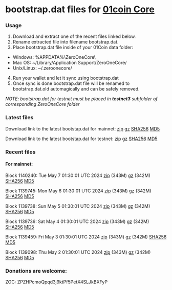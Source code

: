 # bootstrap.dat files for [01coin Core](https://01coin.io)

### Usage

1. Download and extract one of the recent files linked below.
2. Rename extracted file into filename bootstrap.dat.
3. Place bootstrap.dat file inside of your 01Coin data folder:
 - Windows: %APPDATA%\ZeroOneCore\
 - Mac OS: ~/Library/Application Support/ZeroOneCore/
 - Unix/Linux: ~/.zeroonecore/
4. Run your wallet and let it sync using bootstrap.dat
5. Once sync is done bootstrap.dat file will be renamed to bootstrap.dat.old automagically and can be safely removed.

_NOTE: bootstrap.dat for testnet must be placed in **testnet3** subfolder of corresponding ZeroOneCore folder_

### Latest files
Download link to the latest bootstap.dat for mainnet: [zip](https://files.01coin.io/mainnet/bootstrap.dat.zip) [gz](https://files.01coin.io/mainnet/bootstrap.dat.tar.gz) [SHA256](https://files.01coin.io/mainnet/sha256.txt) [MD5](https://files.01coin.io/mainnet/md5.txt)

Download link to the latest bootstap.dat for testnet: [zip](https://files.01coin.io/testnet/bootstrap.dat.zip) [gz](https://files.01coin.io/testnet/bootstrap.dat.tar.gz) [SHA256](https://files.01coin.io/testnet/sha256.txt) [MD5](https://files.01coin.io/testnet/md5.txt)

### Recent files

#### For mainnet:

Block 1140240: Tue May  7 01:30:01 UTC 2024 [zip](https://files.01coin.io/mainnet/2024-05-07/bootstrap.dat.zip) (343M) [gz](https://files.01coin.io/mainnet/2024-05-07/bootstrap.dat.tar.gz) (342M) [SHA256](https://files.01coin.io/mainnet/2024-05-07/sha256.txt) [MD5](https://files.01coin.io/mainnet/2024-05-07/md5.txt)

Block 1139745: Mon May  6 01:30:01 UTC 2024 [zip](https://files.01coin.io/mainnet/2024-05-06/bootstrap.dat.zip) (343M) [gz](https://files.01coin.io/mainnet/2024-05-06/bootstrap.dat.tar.gz) (342M) [SHA256](https://files.01coin.io/mainnet/2024-05-06/sha256.txt) [MD5](https://files.01coin.io/mainnet/2024-05-06/md5.txt)

Block 1139738: Sun May  5 01:30:01 UTC 2024 [zip](https://files.01coin.io/mainnet/2024-05-05/bootstrap.dat.zip) (343M) [gz](https://files.01coin.io/mainnet/2024-05-05/bootstrap.dat.tar.gz) (342M) [SHA256](https://files.01coin.io/mainnet/2024-05-05/sha256.txt) [MD5](https://files.01coin.io/mainnet/2024-05-05/md5.txt)

Block 1139736: Sat May  4 01:30:01 UTC 2024 [zip](https://files.01coin.io/mainnet/2024-05-04/bootstrap.dat.zip) (343M) [gz](https://files.01coin.io/mainnet/2024-05-04/bootstrap.dat.tar.gz) (342M) [SHA256](https://files.01coin.io/mainnet/2024-05-04/sha256.txt) [MD5](https://files.01coin.io/mainnet/2024-05-04/md5.txt)

Block 1139459: Fri May  3 01:30:01 UTC 2024 [zip](https://files.01coin.io/mainnet/2024-05-03/bootstrap.dat.zip) (343M) [gz](https://files.01coin.io/mainnet/2024-05-03/bootstrap.dat.tar.gz) (342M) [SHA256](https://files.01coin.io/mainnet/2024-05-03/sha256.txt) [MD5](https://files.01coin.io/mainnet/2024-05-03/md5.txt)

Block 1139098: Thu May  2 01:30:01 UTC 2024 [zip](https://files.01coin.io/mainnet/2024-05-02/bootstrap.dat.zip) (343M) [gz](https://files.01coin.io/mainnet/2024-05-02/bootstrap.dat.tar.gz) (342M) [SHA256](https://files.01coin.io/mainnet/2024-05-02/sha256.txt) [MD5](https://files.01coin.io/mainnet/2024-05-02/md5.txt)


### Donations are welcome:

ZOC: ZPZHPcmoQpqd3j9ktPf5PetX4SLJkBXFyP
